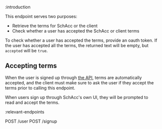 :introduction

This endpoint serves two purposes:

* Retrieve the terms for SchAcc or the client
* Check whether a user has accepted the SchAcc or client terms

To check whether a user has accepted the terms, provide an oauth token. If the
user has accepted all the terms, the returned text will be empty, but `accepted`
will be `true`.

## Accepting terms

When the user is signed up through [the API](/endpoints/POST/signup/), terms
are automatically accepted, and the client must make sure to ask the user if
they accept the terms prior to calling this endpoint.

When users sign up through SchAcc's own UI, they will be prompted to read and
accept the terms.

:relevant-endpoints

POST /user
POST /signup

